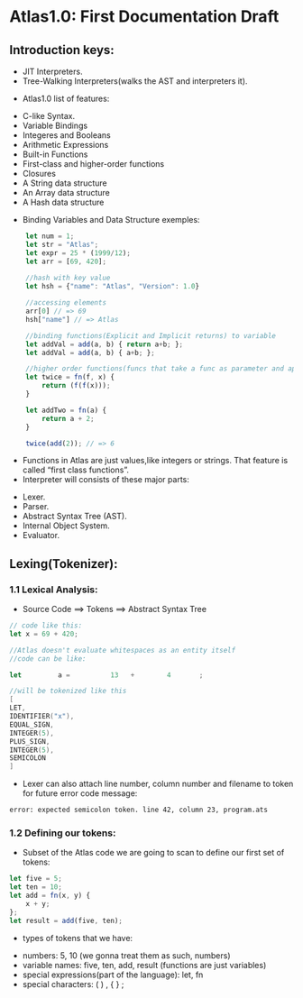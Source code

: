 # Atlas1.0: First Documentation Draft

## Introduction keys:
- JIT Interpreters.
- Tree-Walking Interpreters(walks the AST and interpreters it).

* Atlas1.0 list of features:
 - C-like Syntax.
 - Variable Bindings
 - Integeres and Booleans
 - Arithmetic Expressions
 - Built-in Functions
 - First-class and higher-order functions
 - Closures
 - A String data structure
 - An Array data structure
 - A Hash data structure

* Binding Variables and Data Structure exemples:

```javascript
    let num = 1;
    let str = "Atlas";
    let expr = 25 * (1999/12);
    let arr = [69, 420];
    
    //hash with key value
    let hsh = {"name": "Atlas", "Version": 1.0}

    //accessing elements
    arr[0] // => 69
    hsh["name"] // => Atlas

    //binding functions(Explicit and Implicit returns) to variable
    let addVal = add(a, b) { return a+b; };
    let addVal = add(a, b) { a+b; };

    //higher order functions(funcs that take a func as parameter and applies it on elements):
    let twice = fn(f, x) {
        return (f(f(x)));
    }

    let addTwo = fn(a) {
        return a + 2;
    }

    twice(add(2)); // => 6

```
* Functions in Atlas are just values,like integers or strings. That feature is called “first class functions”.
* Interpreter will consists of these major parts:
 - Lexer.
 - Parser.
 - Abstract Syntax Tree (AST).
 - Internal Object System.
 - Evaluator.

## Lexing(Tokenizer):
### 1.1 Lexical Analysis:

- Source Code ==> Tokens ==> Abstract Syntax Tree

```javascript
// code like this:
let x = 69 + 420;

//Atlas doesn't evaluate whitespaces as an entity itself
//code can be like:

let         a =          13   +        4       ;
```

```go
//will be tokenized like this
[
LET,
IDENTIFIER("x"),
EQUAL_SIGN,
INTEGER(5),
PLUS_SIGN,
INTEGER(5),
SEMICOLON
]

```

* Lexer can also attach line number, column number and filename to token for future error code message:

```bash
error: expected semicolon token. line 42, column 23, program.ats
```

### 1.2 Defining our tokens:

* Subset of the Atlas code we are going to scan to define our first set of tokens:

```javascript
let five = 5;
let ten = 10;
let add = fn(x, y) {
    x + y;
};
let result = add(five, ten);
```

* types of tokens that we have:
- numbers: 5, 10 (we gonna treat them as such, numbers)
- variable names: five, ten, add, result (functions are just variables)
- special expressions(part of the language): let, fn
- special characters: ( ) , { } ;